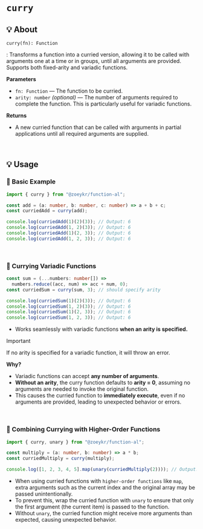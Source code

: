 # `curry`

## 💡 About

`curry(fn): Function`

: Transforms a function into a curried version, allowing it to be called with arguments one at a time or in groups, until all arguments are provided. Supports both fixed-arity and variadic functions.

**Parameters**

- `fn: Function` — The function to be curried.
- `arity: number` _(optional)_ — The number of arguments required to complete the function. This is particularly useful for variadic functions.

**Returns**

- A new curried function that can be called with arguments in partial applications until all required arguments are supplied.

<br />

## 💡 Usage

### 📌 Basic Example

```ts
import { curry } from "@zoeykr/function-al";

const add = (a: number, b: number, c: number) => a + b + c;
const curriedAdd = curry(add);

console.log(curriedAdd(1)(2)(3)); // Output: 6
console.log(curriedAdd(1, 2)(3)); // Output: 6
console.log(curriedAdd(1)(2, 3)); // Output: 6
console.log(curriedAdd(1, 2, 3)); // Output: 6
```

<br>

### 📌 Currying Variadic Functions

```ts
const sum = (...numbers: number[]) =>
  numbers.reduce((acc, num) => acc + num, 0);
const curriedSum = curry(sum, 3); // should specify arity

console.log(curriedSum(1)(2)(3)); // Output: 6
console.log(curriedSum(1, 2)(3)); // Output: 6
console.log(curriedSum(1)(2, 3)); // Output: 6
console.log(curriedSum(1, 2, 3)); // Output: 6
```

- Works seamlessly with variadic functions **when an arity is specified.**

> [!IMPORTANT]  
> If no arity is specified for a variadic function, it will throw an error.

**Why?**

- Variadic functions can accept **any number of arguments**.
- **Without an arity**, the curry function defaults to **arity = 0**, assuming no arguments are needed to invoke the original function.
- This causes the curried function to **immediately execute**, even if no arguments are provided, leading to unexpected behavior or errors.

<br>

### 📌 Combining Currying with Higher-Order Functions

```ts
import { curry, unary } from "@zoeykr/function-al";

const multiply = (a: number, b: number) => a * b;
const curriedMultiply = curry(multiply);

console.log([1, 2, 3, 4, 5].map(unary(curriedMultiply(2)))); // Output: [2, 4, 6, 8, 10]
```

- When using curried functions with `higher-order functions` like `map`, extra arguments such as the current index and the original array may be passed unintentionally.
- To prevent this, wrap the curried function with `unary` to ensure that only the first argument (the current item) is passed to the function.
- Without `unary`, the curried function might receive more arguments than expected, causing unexpected behavior.
